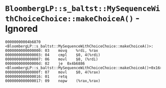 # `BloombergLP::s_baltst::MySequenceWithChoiceChoice::makeChoiceA()` - Ignored

```x86asm
00000000004b6870 <BloombergLP::s_baltst::MySequenceWithChoiceChoice::makeChoiceA()>:
0000000000000000: 03	movq	%rdi, %rax
0000000000000003: 04	cmpl	$0, 4(%rdi)
0000000000000007: 06	movl	$0, (%rdi)
000000000000000d: 02	je	0x4b6886 <BloombergLP::s_baltst::MySequenceWithChoiceChoice::makeChoiceA()+0x16>
000000000000000f: 07	movl	$0, 4(%rax)
0000000000000016: 01	retq	
0000000000000017: 09	nopw	(%rax,%rax)
```
